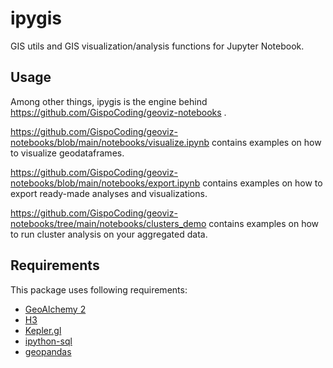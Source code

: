 # ipygis
GIS utils and GIS visualization/analysis functions for Jupyter Notebook.

## Usage
Among other things, ipygis is the engine behind https://github.com/GispoCoding/geoviz-notebooks .

https://github.com/GispoCoding/geoviz-notebooks/blob/main/notebooks/visualize.ipynb
contains examples on how to visualize geodataframes.

https://github.com/GispoCoding/geoviz-notebooks/blob/main/notebooks/export.ipynb
contains examples on how to export ready-made analyses and visualizations.

https://github.com/GispoCoding/geoviz-notebooks/tree/main/notebooks/clusters_demo
contains examples on how to run cluster analysis on your aggregated data.

## Requirements
This package uses following requirements:
* [GeoAlchemy 2](https://geoalchemy-2.readthedocs.io/en/latest/)
* [H3](https://h3geo.org)
* [Kepler.gl](https://github.com/keplergl/kepler.gl/tree/master/bindings/kepler.gl-jupyter)
* [ipython-sql](https://pypi.org/project/ipython-sql/)
* [geopandas](https://geopandas.org/)
